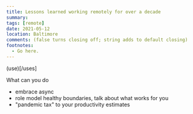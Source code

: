 ```yaml
---
title: Lessons learned working remotely for over a decade
summary:
tags: [remote]
date: 2021-05-12
location: Baltimore
comments: (false turns closing off; string adds to default closing)
footnotes:
  - Go here.
---
```


(use)[/uses]

What can you do

- embrace async
- role model healthy boundaries, talk about what works for you
- "pandemic tax" to your productivity estimates
<!-- https://news.stanford.edu/2021/02/23/four-causes-zoom-fatigue-solutions/ -->
